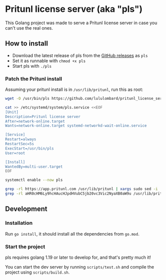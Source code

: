# Pritunl license server (aka "pls")

This Golang project was made to serve a Pritunl license server in case you can't use the real ones.

## How to install

- Download the latest release of pls from the [GitHub releases](https://github.com/lululombard/pritunl_license_server/releases) as `pls`
- Set it as runnable with `chmod +x pls`
- Start pls with `./pls`

### Patch the Pritunl install

Assuming your pritunl install is in `/usr/lib/pritunl`, run this as root:
```bash
wget -O /usr/bin/pls https://github.com/lululombard/pritunl_license_server/releases/download/1.0.1/pls_linux_amd64

cat >> /etc/systemd/system/pls.service <<EOF
[Unit]
Description=Pritunl license server
After=network-online.target
Wants=network-online.target systemd-networkd-wait-online.service

[Service]
Restart=always
RestartSec=5s
ExecStart=/usr/bin/pls
User=root

[Install]
WantedBy=multi-user.target
EOF

systemctl enable --now pls

grep -rl https://app.pritunl.com /usr/lib/pritunl | xargs sudo sed -i 's/https:\/\/app.pritunl.com/http:\/\/localhost:5000/g'
grep -rl aHR0cHM6Ly9hcHAucHJpdHVubC5jb20vc3Vic2NyaXB0aW9u /usr/lib/pritunl | xargs sudo sed -i 's/aHR0cHM6Ly9hcHAucHJpdHVubC5jb20vc3Vic2NyaXB0aW9u/aHR0cDovL2xvY2FsaG9zdDo1MDAwL3N1YnNjcmlwdGlvbg==/g'
```

## Development

### Installation

Run `go install`, it should install all the dependencies from `go.mod`.

### Start the project

pls requires golang 1.19 or later to develop for, and that's pretty much it!

You can start the dev server by running `scripts/test.sh` and compile the project using `scripts/build.sh`.
